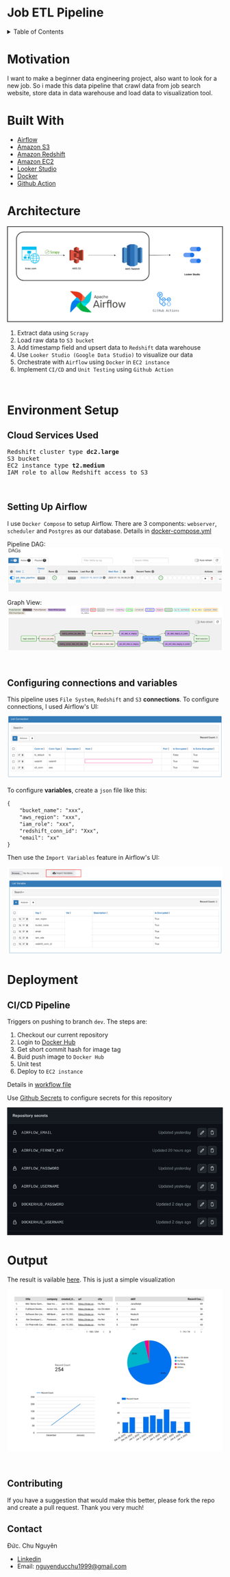 
# **Job ETL Pipeline**

<!-- TABLE OF CONTENTS -->
<details>
  <summary>Table of Contents</summary>
  <ol>
    <li><a href="#motivation">Motivation</a></li>
    <li><a href="#built-with">Built With</a></li>
    <li><a href="#architecture">Architecture</a></li>
    <li><a href="#environment-setup">Environment Setup</a></li>
    <li><a href="#deployment">Deployment</a></li>
    <li><a href="#output">Output</a></li>
    <li><a href="#contributing">Contributing</a></li>
    <li><a href="#contact">Contact</a></li
  </ol>
</details>

<!-- ABOUT THE PROJECT -->
# Motivation
I want to make a beginner data engineering project, also want to look for a new job. So i made this data pipeline that crawl data from job search website, store data in data warehouse and load data to visualization tool.

# Built With

* [Airflow](https://airflow.apache.org/)
* [Amazon S3](https://aws.amazon.com/s3/)
* [Amazon Redshift](https://aws.amazon.com/redshift/)
* [Amazon EC2](https://aws.amazon.com/ec2/)
* [Looker Studio](https://datastudio.google.com/)
* [Docker](https://www.docker.com/)
* [Github Action](https://github.com/features/actions)



# Architecture
![Data pipeline design](media/job-data-pipeline-architecture.jpg)

1. Extract data using `Scrapy`
2. Load raw data to `S3 bucket` 
4. Add timestamp field and upsert data to `Redshift` data warehouse
5. Use `Looker Studio (Google Data Studio)` to visualize our data 
6. Orchestrate with `Airflow` using `Docker` in `EC2 instance`
7. Implement `CI/CD` and `Unit Testing` using `Github Action`  


<br />

# Environment Setup
## Cloud Services Used  

<pre>
Redshift cluster type <b>dc2.large</b>
S3 bucket
EC2 instance type <b>t2.medium</b> 
IAM role to allow Redshift access to S3
</pre>

<br />  

## Setting Up Airflow
I use `Docker Compose` to setup Airflow. There are 3 components: `webserver`, `scheduler` and `Postgres` as our database. Details in [docker-compose.yml](docker-compose.yml)  

Pipeline DAG:
![](media/job-data-pipeline-dag.png)


Graph View:
![](media/job-data-pipeline-graph.png)

<br />  

## Configuring connections and variables

This pipeline uses `File System`, `Redshift` and `S3` **connections**. To configure connections, I used Airflow's UI:  

![](media/job-data-pipeline-connections.png)


To configure **variables**, create a `json` file like this: 
```
{
	"bucket_name": "xxx",
	"aws_region": "xxx",
	"iam_role": "xxx",
	"redshift_conn_id": "Xxx",
	"email": "xx"
}

```
Then use the `Import Variables` feature in Airflow's UI:  

![](media/job-data-pipeline-variables.png)


# Deployment

## CI/CD Pipeline  

Triggers on pushing to branch `dev`. The steps are:  

1.  Checkout our current repository
2.  Login to [Docker Hub](https://hub.docker.com/)
3.  Get short commit hash for image tag
4.  Buid push image to `Docker Hub`
5.  Unit test
6.  Deploy to `EC2 instance`
   
Details in [workflow file](.github/workflows/cicd.yml)

Use [Github Secrets](https://docs.github.com/en/actions/security-guides/encrypted-secrets) to configure secrets for this repository

![](media/job-data-pipeline-secrets.png)

# Output  

The result is vailable [here](https://datastudio.google.com/reporting/d8cf3a97-1f06-4854-8001-fb57c6b17c49). This is just a simple visualization  

![Job-ETL-Dashboard](media/job-data-pipeline-dashboard.jpg)



<br />

<!-- CONTRIBUTING -->
## Contributing

If you have a suggestion that would make this better, please fork the repo and create a pull request. Thank you very much!



<!-- CONTACT -->
## Contact

Đức. Chu Nguyên 
- [Linkedin](https://www.linkedin.com/in/nguyenducchu1999/)
- Email: nguyenducchu1999@gmail.com
